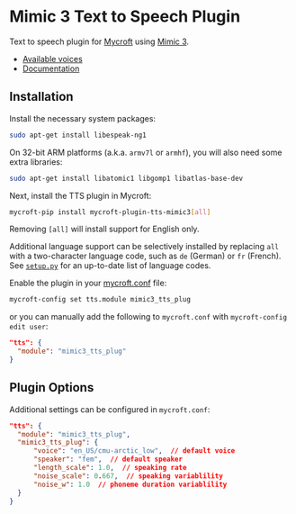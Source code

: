 # Mimic 3 Text to Speech Plugin

Text to speech plugin for [Mycroft](https://mycroft.ai) using [Mimic 3](https://github.com/MycroftAI/mimic3).

* [Available voices](https://github.com/MycroftAI/mimic3-voices)
* [Documentation](https://mycroft-ai.gitbook.io/docs/mycroft-technologies/mimic-tts/coming-soon-mimic-3)


## Installation

Install the necessary system packages:

``` sh
sudo apt-get install libespeak-ng1
```

On 32-bit ARM platforms (a.k.a. `armv7l` or `armhf`), you will also need some extra libraries:

``` sh
sudo apt-get install libatomic1 libgomp1 libatlas-base-dev
```

Next, install the TTS plugin in Mycroft:

```sh
mycroft-pip install mycroft-plugin-tts-mimic3[all]
```

Removing `[all]` will install support for English only.

Additional language support can be selectively installed by replacing `all` with a two-character language code, such as `de` (German) or `fr` (French).
See [`setup.py`](https://github.com/MycroftAI/mimic3/blob/master/setup.py) for an up-to-date list of language codes.

Enable the plugin in your [mycroft.conf](https://mycroft-ai.gitbook.io/docs/using-mycroft-ai/customizations/mycroft-conf) file:

``` sh
mycroft-config set tts.module mimic3_tts_plug
```

or you can manually add the following to `mycroft.conf` with `mycroft-config edit user`:

``` json
"tts": {
  "module": "mimic3_tts_plug"
}
```


## Plugin Options

Additional settings can be configured in `mycroft.conf`:

``` json
"tts": {
  "module": "mimic3_tts_plug",
  "mimic3_tts_plug": {
      "voice": "en_US/cmu-arctic_low",  // default voice
      "speaker": "fem",  // default speaker
      "length_scale": 1.0,  // speaking rate
      "noise_scale": 0.667,  // speaking variablility
      "noise_w": 1.0  // phoneme duration variablility
  }
}
```
